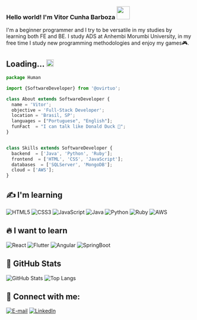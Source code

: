 <h3> Hello world! I'm Vitor Cunha Barboza <img src='https://www.icegif.com/wp-content/uploads/2023/05/icegif-937.gif' width="35"/> </h3> 
I'm a beginner programmer and I try to be versatile in my studies by learning both FE and BE. I study ADS at Anhembi Morumbi University, in my free time I study new programming methodologies and enjoy my games🎮.

## Loading... <img src='https://media.tenor.com/TAqs38FFJiwAAAAi/loading.gif' width='20'/>

```js
package Human

import {SoftwareDeveloper} from '@ovirtuo';

class About extends SoftwareDeveloper {
  name = 'Vitor';
  objective = 'Full-Stack Developer';
  location = 'Brasil, SP';
  languages = ["Portuguese", "English"];
  funFact  = "I can talk like Donald Duck 🦆";
}


class Skills extends SoftwareDeveloper {
  backend  = ['Java', 'Python', 'Ruby'];
  frontend  = ['HTML', 'CSS', 'JavaScript'];
  databases  = ['SQLServer', 'MongoDB'];
  cloud = ['AWS'];
}

```


## ✍ I'm learning

![HTML5](https://img.shields.io/badge/HTML-000?style=for-the-badge&logo=html5&logoColor=30A3DC)
	![CSS3](https://img.shields.io/badge/CSS3-000?style=for-the-badge&logo=css3&logoColor=E94D5F)
	![JavaScript](https://img.shields.io/badge/JavaScript-000?style=for-the-badge&logo=javascript&logoColor=30A3DC)
	![Java](https://img.shields.io/badge/Java-000?style=for-the-badge&logo=openjdk&logoColor=30A3DC)
	![Python](https://img.shields.io/badge/Python-000?style=for-the-badge&logo=python&logoColor=00ff00)
	![Ruby](https://img.shields.io/badge/Ruby-000?style=for-the-badge&logo=ruby&logoColor=CC342D)
	![AWS](https://img.shields.io/badge/Aws-000?style=for-the-badge&logo=amazon&logoColor=FF9900)


## 🔥 I want to learn

  ![React](https://img.shields.io/badge/React-000?style=for-the-badge&logo=react&logoColor=88dded)
	![Flutter](https://img.shields.io/badge/Flutter-000?style=for-the-badge&logo=flutter&logoColor=42A5F5)
	![Angular](https://img.shields.io/badge/Angular-000?style=for-the-badge&logo=angular&logoColor=dd1b16)
	![SpringBoot](https://img.shields.io/badge/SpringBoot-000?style=for-the-badge&logo=springboot&logoColor=6DB33F)



## 🐙 GitHub Stats

![GitHub Stats](https://github-readme-stats.vercel.app/api?username=oVirtuo&theme=transparent&bg_color=000&border_color=30A3DC&show_icons=true&icon_color=30A3DC&title_color=8b008b&text_color=FFF)
![Top Langs](https://github-readme-stats-git-masterrstaa-rickstaa.vercel.app/api/top-langs/?username=oVirtuo&layout=compact&bg_color=000&border_color=30A3DC&title_color=8b008b&text_color=FFF)

## 🤙 Connect with me:

[![E-mail](https://img.shields.io/badge/-Email-000?style=for-the-badge&logo=gmail&logoColor=E94D5F)](mailto:josevitor.barboza@gmail.com)
[![LinkedIn](https://img.shields.io/badge/-LinkedIn-000?style=for-the-badge&logo=linkedin&logoColor=30A3DC)](https://www.linkedin.com/in/josé-vitor-cunha-barboza-9a9643152/)


